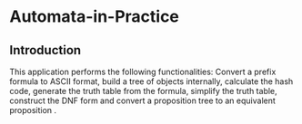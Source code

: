 # Automata-in-Practice

## Introduction
This application performs the following functionalities: Convert a prefix formula to ASCII format, build a tree of objects internally, calculate the hash code, generate the truth table from the formula, simplify the truth table, construct the DNF form and convert a proposition tree to an equivalent proposition . 
